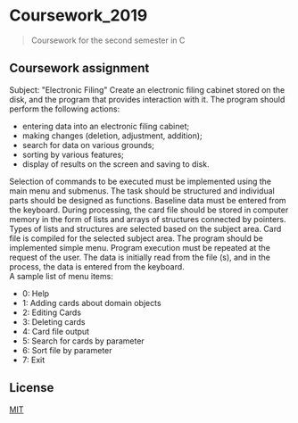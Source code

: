 # Coursework_2019
> Coursework for the second semester in C
## Coursework assignment
Subject: "Electronic Filing"
Create an electronic filing cabinet stored on the disk, and the program that provides interaction with it.
The program should perform the following actions:
* entering data into an electronic filing cabinet;
* making changes (deletion, adjustment, addition);
* search for data on various grounds;
* sorting by various features;
* display of results on the screen and saving to disk.

Selection of commands to be executed must be implemented using the main menu and submenus.
The task should be structured and individual parts should be designed as functions.
Baseline data must be entered from the keyboard. During processing, the card file should be stored in computer memory in the form of lists and arrays of structures connected by pointers. Types of lists and structures are selected based on the subject area.
Card file is compiled for the selected subject area.
The program should be implemented simple menu. Program execution must be repeated at the request of the user. The data is initially read from the file (s), and in the process, the data is entered from the keyboard.
<br/>A sample list of menu items:
* 0: Help
* 1: Adding cards about domain objects
* 2: Editing Cards
* 3: Deleting cards
* 4: Card file output
* 5: Search for cards by parameter
* 6: Sort file by parameter
* 7: Exit
## License
[MIT](https://github.com/booleanull/Coursework_2019/blob/master/LICENSE)
